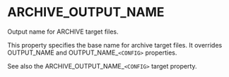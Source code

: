   

# ARCHIVE_OUTPUT_NAME  
Output name for ARCHIVE target files.  

This property specifies the base name for archive target files.  It
overrides OUTPUT_NAME and OUTPUT_NAME_```<CONFIG>```
properties.  

See also the ARCHIVE_OUTPUT_NAME_```<CONFIG>``` target property.  

